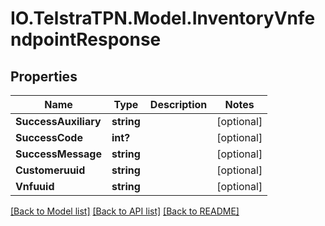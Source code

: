 # IO.TelstraTPN.Model.InventoryVnfendpointResponse
## Properties

Name | Type | Description | Notes
------------ | ------------- | ------------- | -------------
**SuccessAuxiliary** | **string** |  | [optional] 
**SuccessCode** | **int?** |  | [optional] 
**SuccessMessage** | **string** |  | [optional] 
**Customeruuid** | **string** |  | [optional] 
**Vnfuuid** | **string** |  | [optional] 

[[Back to Model list]](../README.md#documentation-for-models) [[Back to API list]](../README.md#documentation-for-api-endpoints) [[Back to README]](../README.md)

